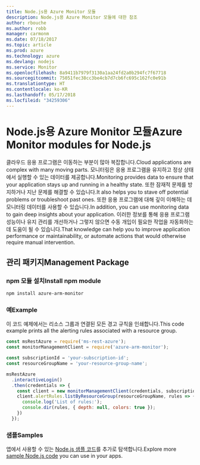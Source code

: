 ```yaml
---
title: Node.js용 Azure Monitor 모듈
description: Node.js용 Azure Monitor 모듈에 대한 참조
author: rbouche
ms.author: robb
manager: carmonm
ms.date: 07/18/2017
ms.topic: article
ms.prod: azure
ms.technology: azure
ms.devlang: nodejs
ms.service: Monitor
ms.openlocfilehash: 8a9411b7979f3130a1aa24fd2a0b294fc7f67718
ms.sourcegitcommit: 75051fec38cc3be4cb7d7cb6fc695c162fc0e91b
ms.translationtype: HT
ms.contentlocale: ko-KR
ms.lasthandoff: 05/17/2018
ms.locfileid: "34259306"
---
```

# <a name="azure-monitor-modules-for-nodejs"></a><span data-ttu-id="3d56c-103">Node.js용 Azure Monitor 모듈</span><span class="sxs-lookup"><span data-stu-id="3d56c-103">Azure Monitor modules for Node.js</span></span>

<span data-ttu-id="3d56c-104">클라우드 응용 프로그램은 이동하는 부분이 많아 복잡합니다.</span><span class="sxs-lookup"><span data-stu-id="3d56c-104">Cloud applications are complex with many moving parts.</span></span> <span data-ttu-id="3d56c-105">모니터링은 응용 프로그램을 유지하고 정상 상태에서 실행할 수 있는 데이터를 제공합니다.</span><span class="sxs-lookup"><span data-stu-id="3d56c-105">Monitoring provides data to ensure that your application stays up and running in a healthy state.</span></span> <span data-ttu-id="3d56c-106">또한 잠재적 문제를 방지하거나 지난 문제를 해결할 수 있습니다.</span><span class="sxs-lookup"><span data-stu-id="3d56c-106">It also helps you to stave off potential problems or troubleshoot past ones.</span></span> <span data-ttu-id="3d56c-107">또한 응용 프로그램에 대해 깊이 이해하는 데 모니터링 데이터를 사용할 수 있습니다.</span><span class="sxs-lookup"><span data-stu-id="3d56c-107">In addition, you can use monitoring data to gain deep insights about your application.</span></span> <span data-ttu-id="3d56c-108">이러한 정보를 통해 응용 프로그램 성능이나 유지 관리를 개선하거나 그렇지 않으면 수동 개입이 필요한 작업을 자동화하는 데 도움이 될 수 있습니다.</span><span class="sxs-lookup"><span data-stu-id="3d56c-108">That knowledge can help you to improve application performance or maintainability, or automate actions that would otherwise require manual intervention.</span></span>

## <a name="management-package"></a><span data-ttu-id="3d56c-109">관리 패키지</span><span class="sxs-lookup"><span data-stu-id="3d56c-109">Management Package</span></span>

### <a name="install-npm-module"></a><span data-ttu-id="3d56c-110">npm 모듈 설치</span><span class="sxs-lookup"><span data-stu-id="3d56c-110">Install npm module</span></span>

```bash
npm install azure-arm-monitor
```

### <a name="example"></a><span data-ttu-id="3d56c-111">예</span><span class="sxs-lookup"><span data-stu-id="3d56c-111">Example</span></span>

<span data-ttu-id="3d56c-112">이 코드 예제에서는 리소스 그룹과 연결된 모든 경고 규칙을 인쇄합니다.</span><span class="sxs-lookup"><span data-stu-id="3d56c-112">This code example prints all the alerting rules associated with a resource group.</span></span>

```javascript
const msRestAzure = require('ms-rest-azure');
const monitorManagementClient = require('azure-arm-monitor');

const subscriptionId = 'your-subscription-id';
const resourceGroupName = 'your-resource-group-name';

msRestAzure
  .interactiveLogin()
  .then(credentials => {
    const client = new monitorManagementClient(credentials, subscriptionId);
    client.alertRules.listByResourceGroup(resourceGroupName, rules => {
      console.log('List of rules:');
      console.dir(rules, { depth: null, colors: true });
    })
  });

```

### <a name="samples"></a><span data-ttu-id="3d56c-113">샘플</span><span class="sxs-lookup"><span data-stu-id="3d56c-113">Samples</span></span>

<span data-ttu-id="3d56c-114">앱에서 사용할 수 있는 [Node.js 샘플 코드](https://azure.microsoft.com/resources/samples/?platform=nodejs)를 추가로 탐색합니다.</span><span class="sxs-lookup"><span data-stu-id="3d56c-114">Explore more [sample Node.js code](https://azure.microsoft.com/resources/samples/?platform=nodejs) you can use in your apps.</span></span>

